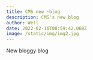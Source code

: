 ```yaml
---
title: CMS new ~blog
description: CMS's new blog
author: Well
date: 2022-02-16T08:59:42.068Z
image: /static/img/img2.jpg
---
```


New bloggy blog
